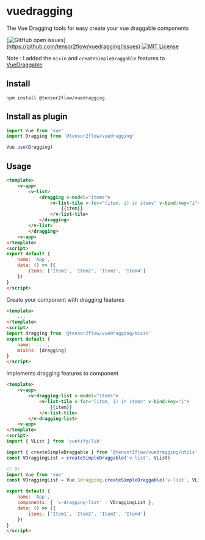 # vuedragging

The Vue Dragging tools for easy create your vue draggable components

[![GitHub open issues](https://img.shields.io/github/issues/tensor2flow/vuedragging.svg)]
(https://github.com/tensor2flow/vuedragging/issues)
[![MIT License](https://img.shields.io/github/license/tensor2flow/vuedragging.svg)](https://github.com/tensor2flow/vuedragging/blob/master/LICENSE)

Note : I added the `mixin` and `createSimpleDraggable` features to [VueDraggable](https://github.com/SortableJS/Vue.Draggable)

## Install
```
npm install @tensor2flow/vuedragging
```

## Install as plugin
```js
import Vue from 'vue'
import Dragging from '@tensor2flow/vuedragging'

Vue.use(Dragging)
```

## Usage
```html
<template>
    <v-app>
        <v-list>
            <dragging v-model="items">
                <v-list-tile v-for="(item, i) in items" v-bind:key="i">
                    {{item}}
                </v-list-tile>
            </dragging>
        </v-list>
        </dragging>
    <v-app>
</template>
<script>
export default {
    name: 'App',
    data: () => ({
        items: ['Item1', 'Item2', 'Item3', 'Item4']
    })
}
</script>
```

Create your component with dragging features
```html
<template>
    ...
</template>
<script>
import dragging from '@tensor2flow/vuedragging/mixin'
export default {
    name: '...',
    mixins: [dragging]
}
</script>
```

Implements dragging features to component
```html
<template>
    <v-app>
        <v-dragging-list v-model="items">
            <v-list-tile v-for="(item, i) in items" v-bind:key="i">
                {{item}}
            </v-list-tile>
        </v-dragging-list>
    <v-app>
</template>
<script>
import { VList } from 'vuetify/lib'

import { createSimpleDraggable } from '@tensor2flow/vuedragging/utils'
const VDraggingList = createSimpleDraggable('v-list', VList)

// Or
import Vue from 'vue'
const VDraggingList = Vue.$dragging.createSimpleDraggable('v-list', VList)

export default {
    name: 'App',
    components: { 'v-dragging-list' : VDraggingList },
    data: () => ({
        items: ['Item1', 'Item2', 'Item3', 'Item4']
    })
}
</script>
```
